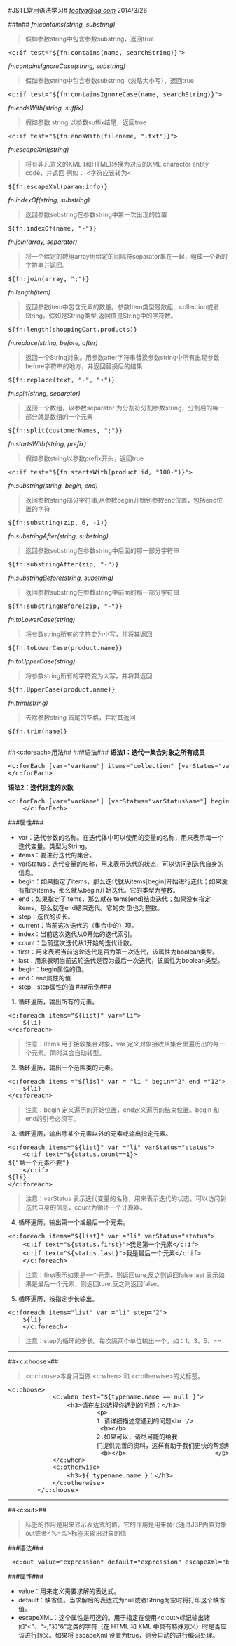 #JSTL常用语法学习#
*footya@qq.com* 2014/3/26

##fn##
*fn:contains(string, substring)*
>假如参数string中包含参数substring，返回true
<pre>&lt;c:if test="${fn:contains(name, searchString)}"&gt;</pre>

*fn:containsIgnoreCase(string, substring)*
>假如参数string中包含参数substring（忽略大小写），返回true
<pre>&lt;c:if test="${fn:containsIgnoreCase(name, searchString)}"&gt;</pre>

*fn:endsWith(string, suffix)*
>假如参数 string 以参数suffix结尾，返回true
<pre>&lt;c:if test="${fn:endsWith(filename, ".txt")}"&gt;</pre>

*fn:escapeXml(string)*
>将有非凡意义的XML (和HTML)转换为对应的XML character entity code，并返回
例如： <字符应该转为&lt; 
<pre>${fn:escapeXml(param:info)}</pre>

*fn:indexOf(string, substring)*
>返回参数substring在参数string中第一次出现的位置
<pre>${fn:indexOf(name, "-")}</pre>

*fn:join(array, separator)*
>将一个给定的数组array用给定的间隔符separator串在一起，组成一个新的字符串并返回。
<pre>${fn:join(array, ";")}</pre>

*fn:length(item)*
>返回参数item中包含元素的数量。参数Item类型是数组、collection或者String。假如是String类型,返回值是String中的字符数。
<pre>${fn:length(shoppingCart.products)}</pre>

*fn:replace(string, before, after)*
>返回一个String对象。用参数after字符串替换参数string中所有出现参数before字符串的地方，并返回替换后的结果
<pre>${fn:replace(text, "-", "&#149;")}</pre>

*fn:split(string, separator)*
>返回一个数组，以参数separator 为分割符分割参数string，分割后的每一部分就是数组的一个元素
<pre>${fn:split(customerNames, ";")}</pre>

*fn:startsWith(string, prefix)*
>假如参数string以参数prefix开头，返回true
<pre>&lt;c:if test="${fn:startsWith(product.id, "100-")}"&gt;</pre>

*fn:substring(string, begin, end)*
>返回参数string部分字符串,从参数begin开始到参数end位置，包括end位置的字符
<pre>${fn:substring(zip, 6, -1)}</pre>

*fn:substringAfter(string, substring)*
>返回参数substring在参数string中后面的那一部分字符串
<pre>${fn:substringAfter(zip, "-")}</pre>

*fn:substringBefore(string, substring)*
>返回参数substring在参数string中前面的那一部分字符串
<pre>${fn:substringBefore(zip, "-")}</pre>

*fn:toLowerCase(string)*
>将参数string所有的字符变为小写，并将其返回
<pre>${fn.toLowerCase(product.name)}</pre>

*fn:toUpperCase(string)*
>将参数string所有的字符变为大写，并将其返回
<pre>${fn.UpperCase(product.name)}</pre>

*fn:trim(string)*
>去除参数string 首尾的空格，并将其返回
<pre>${fn.trim(name)}</pre>

--------------------------------------------------------------------------
##&lt;c:foreach&gt;用法##
###语法###
**语法1：迭代一集合对象之所有成员**
<pre>
&lt;c:forEach [var="varName"] items="collection" [varStatus="varStatusName"] [begin="begin"] [end="end"] [step="step"]&gt;
&lt;/c:forEach&gt;
</pre>
**语法2：迭代指定的次数**
<pre>&lt;c:forEach [var="varName"] [varStatus="varStatusName"] begin="begin" end="end" [step="step"]&gt;
    &lt;/c:forEach&gt;</pre>
###属性###
- var：迭代参数的名称。在迭代体中可以使用的变量的名称，用来表示每一个迭代变量。类型为String。
- items：要进行迭代的集合。
- varStatus：迭代变量的名称，用来表示迭代的状态，可以访问到迭代自身的信息。
- begin：如果指定了items，那么迭代就从items[begin]开始进行迭代；如果没有指定items，那么就从begin开始迭代。它的类型为整数。
- end：如果指定了items，那么就在items[end]结束迭代；如果没有指定items，那么就在end结束迭代。它的类 型也为整数。
- step：迭代的步长。
- current：当前这次迭代的（集合中的）项。
- index：当前这次迭代从0开始的迭代索引。
- count：当前这次迭代从1开始的迭代计数。
- first：用来表明当前这轮迭代是否为第一次迭代，该属性为boolean类型。
- last：用来表明当前这轮迭代是否为最后一次迭代，该属性为boolean类型。
- begin：begin属性的值。
- end：end属性的值
- step：step属性的值
###示例###
1. 循环遍历，输出所有的元素。
<pre>
&lt;c:foreach items="${list}" var="li"&gt;
    ${li}
&lt;/c:foreach&gt;
</pre>
>注意：items 用于接收集合对象，var 定义对象接收从集合里遍历出的每一个元素。同时其会自动转型。

2. 循环遍历，输出一个范围类的元素。
<pre>
&lt;c:foreach items ="${lis}" var = "li " begin="2" end ="12"&gt;
    ${li}
&lt;/c:foreach&gt;
</pre>
>注意：begin 定义遍历的开始位置，end定义遍历的结束位置。begin 和end的引号必须写。

3. 循环遍历，输出除某个元素以外的元素或输出指定元素。
<pre>
&lt;c:foreach items="${list}" var ="li" varStatus="status"&gt;
    &lt;c:if text="${status.count==1}>
${"第一个元素不要"}
    &lt;/c:if&gt;
${li}
&lt;/c:foreach&gt;
</pre>
>注意：varStatus 表示迭代变量的名称，用来表示迭代的状态，可以访问到迭代自身的信息，count为循环一个计算器。

4. 循环遍历，输出第一个或最后一个元素。
<pre>&lt;c:foreach items="${list}" var ="li" varStatus="status"&gt;
    &lt;c:if text="${status.first}"&gt;我是第一个元素&lt;/c:if&gt;
    &lt;c:if text="${status.last}"&gt;我是最后一个元素&lt;/c:if&gt;
    &lt;/c:foreach&gt;</pre>
>注意：first表示如果是一个元素，则返回ture,反之则返回false
           last 表示如果是最后一个元素，则返回ture,反之则返回false。

5. 循环遍历，按指定步长输出。
<pre>&lt;c:foreach items="list" var ="li" step="2"&gt;
    ${li}
    &lt;/c:foreach&gt;</pre>
>注意：step为循环的步长。每次隔两个单位输出一个。如：1、3、5、==

-------------------------------------------------------------------------------------
##&lt;c:choose&gt;##
>&lt;c:choose&gt;本身只当做 &lt;c:when&gt; 和 &lt;c:otherwise&gt;的父标签。

<pre>
&lt;c:choose&gt;
            &lt;c:when test=&quot;${typename.name == null }&quot;&gt; 
                &lt;h3&gt;请在左边选择你遇到的问题：&lt;/h3&gt;
                        &lt;p&gt; 
                        1.请详细描述您遇到的问题&lt;br /&gt;
                         &lt;b&gt;&lt;/b&gt;
                        2.如果可以，请尽可能的给我
                        们提供完善的资料，这样有助于我们更快的帮您解决问题。&lt;br /&gt;
                         &lt;b&gt;&lt;/b&gt;                        &lt;/p&gt;
            &lt;/c:when&gt;
            &lt;c:otherwise&gt;
                &lt;h3&gt;${ typename.name }：&lt;/h3&gt;
            &lt;/c:otherwise&gt;
        &lt;/c:choose&gt;
</pre>
--------------------------------------------------------------------------------------
##&lt;c:out&gt;##
>标签的作用是用来显示表达式的值。它的作用是用来替代通过JSP内置对象out或者<%=%>标签来输出对象的值

###语法###
<pre>
 &lt;c:out value=&quot;expression&quot; default=&quot;expression&quot; escapeXml=&quot;boolean&quot;/&gt;
</pre>
###属性###
- value：用来定义需要求解的表达式。
- default：缺省值。当求解后的表达式为null或者String为空时将打印这个缺省值。
- escapeXML：这个属性是可选的。用于指定在使用<c:out>标记输出诸如“<”、“>;”和“&”之类的字符（在 HTML 和 XML 中具有特殊意义）时是否应该进行转义。如果将 escapeXml 设置为true，则会自动的进行编码处理。


